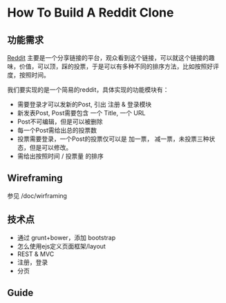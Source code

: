 # How To Build A Reddit Clone

## 功能需求

[Reddit](http://www.reddit.com/) 主要是一个分享链接的平台，观众看到这个链接，可以就这个链接的趣味，价值，可以顶，踩的投票，于是可以有多种不同的排序方法，比如按照好评度，按照时间。

我们要实现的是一个简易的reddit，具体实现的功能模块有：

- 需要登录才可以发新的Post, 引出 注册 & 登录模块
- 新发表Post, Post需要包含 一个 Title, 一个 URL
- Post不可编辑，但是可以被删除
- 每一个Post需给出总的投票数
- 投票需要登录，一个Post的投票仅可以是 加一票， 减一票，未投票三种状态，但是可以修改。
- 需给出按照时间 / 投票量 的排序

## Wireframing

参见 /doc/wirframing

## 技术点

- 通过 grunt+bower，添加 bootstrap
- 怎么使用ejs定义页面框架/layout
- REST & MVC
- 注册，登录
- 分页


## Guide

